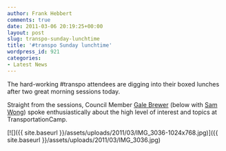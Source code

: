 ```yaml
---
author: Frank Hebbert
comments: true
date: 2011-03-06 20:19:25+00:00
layout: post
slug: transpo-sunday-lunchtime
title: '#transpo Sunday lunchtime'
wordpress_id: 921
categories:
- Latest News
---
```


The hard-working #transpo attendees are digging into their boxed lunches after two great morning sessions today.

Straight from the sessions, Council Member [Gale Brewer](http://council.nyc.gov/d6/html/members/home.shtml) (below with [Sam Wong](https://twitter.com/#!/samjwong)) spoke enthusiastically about the high level of interest and topics at TransportationCamp.

[![]({{ site.baseurl }}/assets/uploads/2011/03/IMG_3036-1024x768.jpg)]({{ site.baseurl }}/assets/uploads/2011/03/IMG_3036.jpg)

